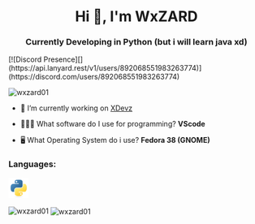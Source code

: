 <h1 align="center">Hi 👋, I'm WxZARD</h1>
<h3 align="center">Currently Developing in Python (but i will learn java xd)</h3>
[![Discord Presence][](https://api.lanyard.rest/v1/users/892068551983263774)](https://discord.com/users/892068551983263774)
<p align="left"> <img src="https://komarev.com/ghpvc/?username=wxzard01&label=Profile%20views&color=0e75b6&style=flat" alt="wxzard01" /> </p>

- 🔭 I’m currently working on [XDevz](https://dsc.gg/xdevz)

- 👨🏻‍💻 What software do I use for programming? **VScode**

- 🖥️ What Operating System do i use? **Fedora 38 (GNOME)**

<h3 align="left">Languages:</h3>
<p align="left"> <a href="https://www.python.org" target="_blank" rel="noreferrer"> <img src="https://raw.githubusercontent.com/devicons/devicon/master/icons/python/python-original.svg" alt="python" width="40" height="40"/> </a> </p>

<p><img align="left" src="https://github-readme-stats.vercel.app/api/top-langs?username=wxzard01&show_icons=true&locale=en&layout=compact" alt="wxzard01" /></p>

<p>&nbsp;<img align="center" src="https://github-readme-stats.vercel.app/api?username=wxzard01&show_icons=true&locale=en" alt="wxzard01" /></p>
